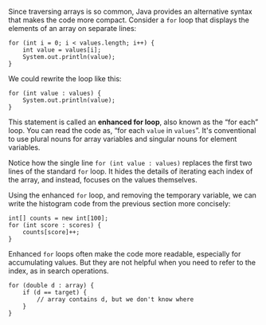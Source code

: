 Since traversing arrays is so common, Java provides an alternative syntax that makes the code more compact. Consider a `for` loop that displays the elements of an array on separate lines:

```code
for (int i = 0; i < values.length; i++) {
    int value = values[i];
    System.out.println(value);
}
```

We could rewrite the loop like this:

```code
for (int value : values) {
    System.out.println(value);
}
```

This statement is called an **enhanced for loop**, also known as the “for each” loop. You can read the code as, “for each `value` in `values`”. It's conventional to use plural nouns for array variables and singular nouns for element variables.

Notice how the single line `for (int value : values)` replaces the first two lines of the standard `for` loop. It hides the details of iterating each index of the array, and instead, focuses on the values themselves.

Using the enhanced `for` loop, and removing the temporary variable, we can write the histogram code from the previous section more concisely:

```code
int[] counts = new int[100];
for (int score : scores) {
    counts[score]++;
}
```

Enhanced `for` loops often make the code more readable, especially for accumulating values. But they are not helpful when you need to refer to the index, as in search operations.

```code
for (double d : array) {
    if (d == target) {
        // array contains d, but we don't know where
    }
}
```